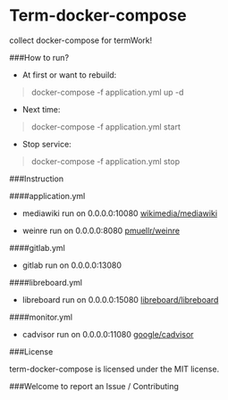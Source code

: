 # Term-docker-compose
collect docker-compose for termWork!

###How to run?

- At first or want to rebuild:

> docker-compose -f application.yml up -d

- Next time:

> docker-compose -f application.yml start

- Stop service:

> docker-compose -f application.yml stop


###Instruction

####application.yml

- mediawiki run on 0.0.0.0:10080 [wikimedia/mediawiki](https://github.com/wikimedia/mediawiki)

- weinre run on 0.0.0.0:8080
[pmuellr/weinre](https://github.com/pmuellr/weinre)

####gitlab.yml
- gitlab run on 0.0.0.0:13080


####libreboard.yml
- libreboard run on 0.0.0.0:15080
[libreboard/libreboard](https://github.com/libreboard/libreboard)

####monitor.yml
- cadvisor run on 0.0.0.0:11080
[google/cadvisor](https://github.com/google/cadvisor)


###License

term-docker-compose is licensed under the MIT license.

###Welcome to report an Issue / Contributing



